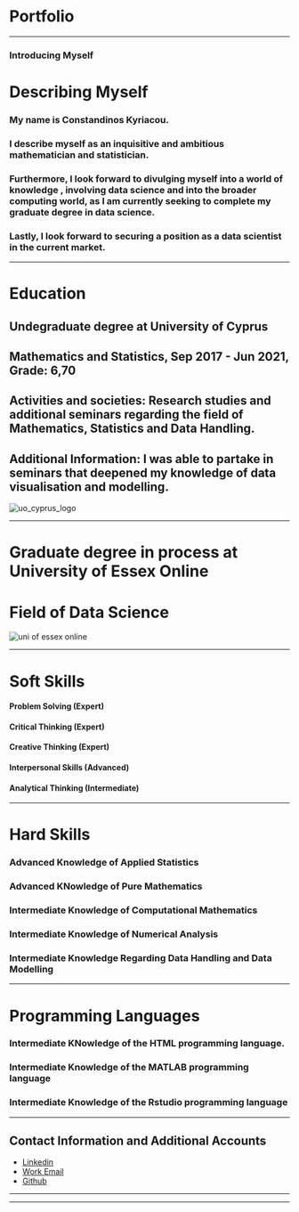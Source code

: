 # Portfolio

---

### Introducing Myself

# **Describing Myself**
### My name is Constandinos Kyriacou. 
### I describe myself as an inquisitive and ambitious mathematician and statistician. 
### Furthermore, I look forward to divulging myself into a world of knowledge , involving data science and into the broader computing world, as I am currently seeking to complete my graduate degree in data science.
###  Lastly, I look forward to securing a position as a data scientist in the current market.


---
# **Education**

## Undegraduate degree at **University of Cyprus**
## Mathematics and Statistics, Sep 2017 - Jun 2021, Grade: 6,70
## Activities and societies: Research studies and additional seminars regarding the field of Mathematics, Statistics and Data Handling.
## Additional Information: I was able to partake in seminars that deepened my knowledge of data visualisation and modelling.
![uo_cyprus_logo](https://user-images.githubusercontent.com/101480754/159296321-d0b42964-f8cc-49b8-8f7f-6db3961ca2ae.jpeg)

---
# Graduate degree in process at **University of Essex Online**
# Field of **Data Science**
![uni of essex online](https://user-images.githubusercontent.com/101480754/159295871-dbb31b83-d172-4feb-9a39-7c76799beb07.jpeg)

---
# **Soft Skills**
#### Problem Solving (Expert)
#### Critical Thinking (Expert)
#### Creative Thinking (Expert)
#### Interpersonal Skills (Advanced)
#### Analytical Thinking (Intermediate)

---
# **Hard Skills**
### Advanced Knowledge of Applied Statistics
### Advanced KNowledge of Pure Mathematics
### Intermediate Knowledge of Computational Mathematics
### Intermediate Knowledge of Numerical Analysis
### Intermediate Knowledge Regarding Data Handling and Data Modelling

---
# **Programming Languages**
### Intermediate KNowledge of the HTML programming language.
### Intermediate Knowledge of the MATLAB programming language
### Intermediate Knowledge of the Rstudio programming language 
---

## Contact Information and Additional Accounts

- [Linkedin](https://www.linkedin.com/in/constantinos-kyriacou-datasciencemathstatistics/)
- [Work Email](konstandinoskyriakou@gmail.com)
- [Github](https://github.com/CKyriacou1)


---




---
<p style="font-size:11px">
<!-- Remove above link if you don't want to attibute -->
